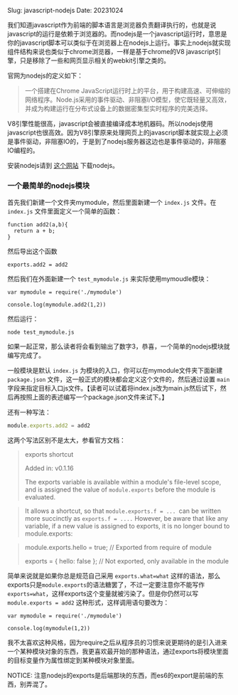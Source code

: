 Slug: javascript-nodejs
Date: 20231024

我们知道javascript作为前端的脚本语言是浏览器负责翻译执行的，也就是说javascript的运行是依赖于浏览器的。而nodejs是一个javascript运行时，意思是你的javascript脚本可以类似于在浏览器上在nodejs上运行。事实上nodejs就实现组件结构来说也类似于chrome浏览器，一样是基于chrome的V8 javascript引擎，只是移除了一些和网页显示相关的webkit引擎之类的。

官网为nodejs的定义如下：

> 一个搭建在Chrome JavaScript运行时上的平台，用于构建高速、可伸缩的网络程序。Node.js采用的事件驱动、非阻塞I/O模型，使它既轻量又高效，并成为构建运行在分布式设备上的数据密集型实时程序的完美选择。

V8引擎性能很高，javascript会被直接编译成本地机器码。所以nodejs使用javascript也很高效。因为V8引擎原来处理网页上的javascript脚本就实现上必须是事件驱动，非阻塞IO的，于是到了nodejs服务器这边也是事件驱动的，非阻塞IO编程的。

安装nodejs请到 [这个网站](https://nodejs.dev/download/) 下载nodejs。

### 一个最简单的nodejs模块

首先我们新建一个文件夹mymodule，然后里面新建一个 `index.js` 文件。在`index.js` 文件里面定义一个简单的函数：

```
function add2(a,b){
  return a + b;
}
```

然后导出这个函数

```
exports.add2 = add2
```

然后我们在外面新建一个 `test_mymodule.js` 来实际使用mymoudle模块：

```
var mymodule = require('./mymodule')

console.log(mymodule.add2(1,2))
```

然后运行：

```
node test_mymodule.js
```

如果一起正常，那么读者将会看到输出了数字3，恭喜，一个简单的nodejs模块就编写完成了。

一般模块是默认  `index.js` 为模块的入口，你可以在mymodule文件夹下面新建 `package.json` 文件，这一般正式的模块都会定义这个文件的，然后通过设置 `main` 字段来指定目标入口js文件。【读者可以试着将index.js改为main.js然后试下，然后再按照上面的表述编写一个package.json文件来试下。】

还有一种写法：

```js
module.exports.add2 = add2
```

这两个写法区别不是太大，参看官方文档：

> exports shortcut
> 
> Added in: v0.1.16
> 
> The exports variable is available within a module's file-level scope, and is assigned the value of `module.exports` before the module is evaluated.

> It allows a shortcut, so that `module.exports.f = ... `can be written more succinctly as `exports.f = ....` However, be aware that like any variable, if a new value is assigned to exports, it is no longer bound to module.exports:

> module.exports.hello = true; // Exported from require of module
> 
> exports = { hello: false };  // Not exported, only available in the module

简单来说就是如果你总是规范自己采用 `exports.what=what` 这样的语法，那么exports只是`module.exports`的语法糖罢了，不过一定要注意你不能写作 `exports=what`，这样exports这个变量就被污染了。但是你仍然可以写 `module.exports = add2` 这种形式，这样调用语句要改为：

```
var mymodule = require('./mymodule')

console.log(mymodule(1,2))
```

我不太喜欢这种风格，因为require之后从程序员的习惯来说更期待的是引入进来一个某种模块对象的东西，我更喜欢最开始的那种语法，通过exports将模块里面的目标变量作为属性绑定到某种模块对象里面。

NOTICE: 注意nodejs的exports是后端那块的东西，而es6的export是前端的东西，别弄混了。

